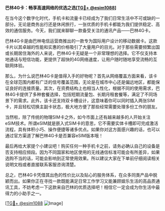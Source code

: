 **巴林4G卡：畅享高速网络的优选之选[[TG💪+ @esim1088](https://t.me/s/esim1088)]**

在当今这个数字化时代，手机卡和流量卡已经成为了我们日常生活中不可或缺的一部分。无论是商务出行还是休闲旅行，一张优质的手机卡都能为我们提供稳定、高效的通信服务。今天，我们就来聊聊一款备受关注的通讯产品——巴林4G卡。

巴林4G卡是由巴林电信运营商推出的一款专为国际用户设计的移动数据卡。这款卡片以其卓越的性能和实惠的价格吸引了大量用户的目光。对于那些需要频繁出国或长期居住海外的人来说，巴林4G卡无疑是一个非常理想的选择。它不仅支持本地通话与短信功能，更提供了超快的4G网络速度，让用户随时随地享受流畅的互联网体验。

那么，为什么说巴林4G卡是值得入手的好物呢？首先从网络覆盖方面来看，该卡在全球范围内都有广泛的信号覆盖范围，无论是在城市中心还是偏远地区，都能保证良好的连接质量。其次，在资费结构上也相当人性化，根据不同的使用需求，巴林4G卡提供了多种套餐选择，包括短期流量包、长期月租套餐等，满足了不同场景下的需求。此外，该卡还支持双卡槽设计，这意味着你可以同时插入两张SIM卡，并且轻松切换主副卡状态，极大地方便了那些经常需要处理多份工作的朋友。

当然啦，除了传统的物理SIM卡之外，如今市面上还有越来越多的人开始关注eSIM技术。所谓eSIM就是嵌入式SIM卡的意思，它不需要实体卡槽即可完成激活流程，具有体积小巧、操作便捷等诸多优点。如果你对这方面感兴趣的话，也可以通过官方渠道了解巴林4G卡是否兼容eSIM版本哦！

最后再给大家提个小建议吧！购买任何一种手机卡之前，请务必确认自己的设备是否支持相应频段。因为不同国家和地区使用的无线通信标准可能会有所差异，如果选购不当的话，可能会影响到正常使用效果。所以建议大家在下单前仔细阅读相关说明文档或者直接联系客服咨询清楚。

总之，巴林4G卡凭借其出色的性价比以及贴心的服务体系，在众多同类产品中脱颖而出。如果你正在寻找一款既能满足日常工作学习又能兼顾娱乐生活的高品质通讯工具，不妨考虑一下这款来自巴林的优质选择吧！相信它一定会成为你生活中最得力的小助手之一。

[[TG💪+ @esim1088](https://t.me/s/esim1088) ![Image](https://i.postimg.cc/4NQfJmqS/Snipaste-2025-05-13-00-14-12.png)]